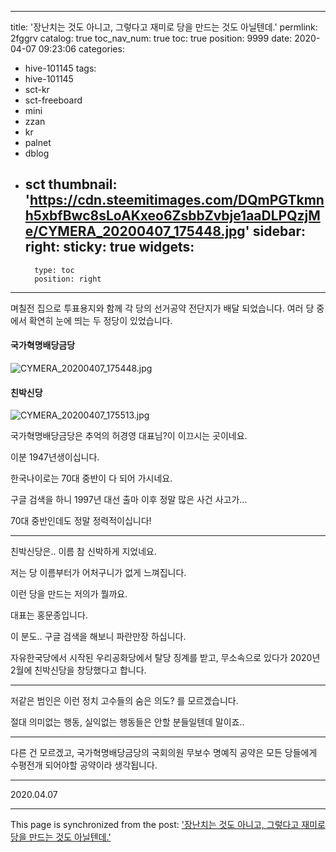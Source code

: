 
---
title: '장난치는 것도 아니고, 그렇다고 재미로 당을 만드는 것도 아닐텐데.'
permlink: 2fggrv
catalog: true
toc_nav_num: true
toc: true
position: 9999
date: 2020-04-07 09:23:06
categories:
- hive-101145
tags:
- hive-101145
- sct-kr
- sct-freeboard
- mini
- zzan
- kr
- palnet
- dblog
- sct
thumbnail: 'https://cdn.steemitimages.com/DQmPGTkmnh5xbfBwc8sLoAKxeo6ZsbbZvbje1aaDLPQzjMe/CYMERA_20200407_175448.jpg'
sidebar:
    right:
        sticky: true
widgets:
    -
        type: toc
        position: right
---


며칠전 집으로 투표용지와 함께 각 당의 선거공약 전단지가 배달 되었습니다.
여러 당 중에서 확연히 눈에 띄는 두 정당이 있었습니다.

#### 국가혁명배당금당
![CYMERA_20200407_175448.jpg](https://cdn.steemitimages.com/DQmPGTkmnh5xbfBwc8sLoAKxeo6ZsbbZvbje1aaDLPQzjMe/CYMERA_20200407_175448.jpg)


#### 친박신당
![CYMERA_20200407_175513.jpg](https://cdn.steemitimages.com/DQmRbvsq8rhiG7D2xG1fVDGKmSYAemsATGYbmtvcXPxJGXA/CYMERA_20200407_175513.jpg)

국가혁명배당금당은 추억의 허경영 대표님?이 이끄시는 곳이네요.

이분 1947년생이십니다.

한국나이로는 70대 중반이 다 되어 가시네요.

구글 검색을 하니 1997년 대선 출마 이후 정말 많은 사건 사고가...

70대 중반인데도 정말 정력적이십니다!

***

친박신당은.. 이름 참 신박하게 지었네요.

저는 당 이름부터가 어처구니가 없게 느껴집니다.

이런 당을 만드는 저의가 뭘까요.

대표는 홍문종입니다.

이 분도.. 구글 검색을 해보니 파란만장 하십니다.

자유한국당에서 시작된 우리공화당에서 탈당 징계를 받고, 무소속으로 있다가 2020년 2월에 친박신당을 창당했다고 합니다.

***

저같은 범인은 이런 정치 고수들의 숨은 의도? 를 모르겠습니다.

절대 의미없는 행동, 실익없는 행동들은 안할 분들일텐데 말이죠..

***

다른 건 모르겠고, 국가혁명배당금당의 국회의원 무보수 명예직 공약은 모든 당들에게 수평전개 되어야할 공약이라 생각됩니다.

***

2020.04.07

- - -

This page is synchronized from the post: ['장난치는 것도 아니고, 그렇다고 재미로 당을 만드는 것도 아닐텐데.'](https://steemit.com/@lucky2015/2fggrv)
